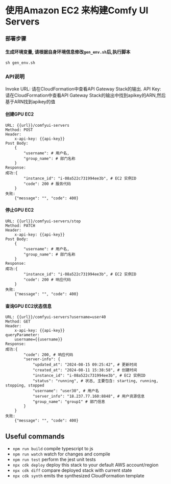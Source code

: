 # 使用Amazon EC2 来构建Comfy UI Servers

### 部署步骤
#### 生成环境变量, 请根据自身环境信息修改`gen_env.sh`后,执行脚本
```
sh gen_env.sh
```

### API说明
Invoke URL: 请在CloudFormation中查看API Gateway Stack的输出.
API Key: 请在CloudFormation中查看API Gateway Stack的输出中找到apikey的ARN,然后基于ARN找到apikey的值

#### 创建GPU EC2
```
URL: {{url}}/comfyui-servers
Method: POST
Header: 
    x-api-key: {{api-key}}
Post Body:
    {
        "username": # 用户名,
        "group_name": # 部门名称
    }
Response:
成功:{
        "instance_id": "i-08a522c731994ee3b", # EC2 实例ID
        "code": 200 # 服务代码
    }
失败:
    {"message": "", "code": 400}
```
#### 停止GPU EC2
```
URL: {{url}}/comfyui-servers/stop
Method: PATCH
Header: 
    x-api-key: {{api-key}}
Post Body:
    {
        "username": # 用户名,
        "group_name": # 部门名称
    }
Response:
成功:{
        "instance_id": "i-08a522c731994ee3b", # EC2 实例ID
        "code": 200 # 响应代码
    }
失败:
    {"message": "", "code": 400}
```
#### 查询GPU EC2状态信息
```
URL: {{url}}/comfyui-servers?username=user40
Method: GET
Header: 
    x-api-key: {{api-key}}
queryParameter:
    username={{username}}
Response:
成功:{
        "code": 200, # 响应代码
        "server-info": {
            "updated_at": "2024-08-15 09:25:42", # 更新时间
            "created_at": "2024-08-11 15:38:58", # 创建时间
            "instance_id": "i-08a522c731994ee3b", # EC2 实例ID
            "status": "running", # 状态, 主要包含: starting, running, stopping, stopped
            "username": "user30", # 用户名
            "server_info": "18.237.77.160:8848", # 用户资源信息
            "group_name": "group1" # 部门信息
        }
    }
失败:
    {"message": "", "code": 400}
```

## Useful commands

* `npm run build`   compile typescript to js
* `npm run watch`   watch for changes and compile
* `npm run test`    perform the jest unit tests
* `npx cdk deploy`  deploy this stack to your default AWS account/region
* `npx cdk diff`    compare deployed stack with current state
* `npx cdk synth`   emits the synthesized CloudFormation template
